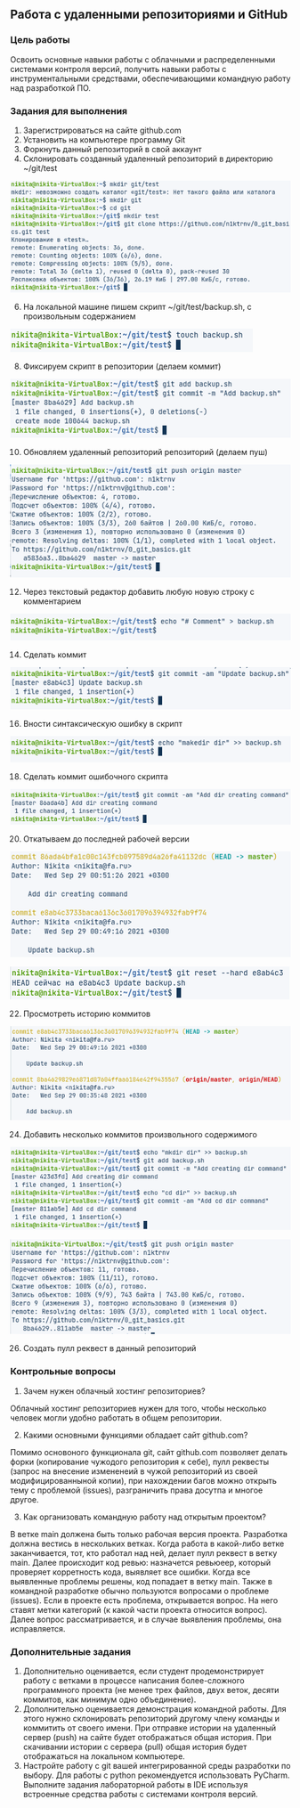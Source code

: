 ## Работа с удаленными репозиториями и GitHub


### Цель работы

Освоить основные навыки работы с облачными и распределенными системами контроля версий, получить навыки работы с инструментальными средствами, обеспечивающими командную работу над разработкой ПО.


### Задания для выполнения



1. Зарегистрироваться на сайте github.com
2. Установить на компьютере программу Git
3. Форкнуть данный репозиторий в свой аккаунт
4. Склонировать созданный удаленный репозиторий в директорию ~/git/test

![screenshot](images/1.png)

6. На локальной машине пишем скрипт ~/git/test/backup.sh, с произвольным содержанием

![screenshot](images/2.png)

8. Фиксируем скрипт в репозитории (делаем коммит)

![screenshot](images/3.png)

10. Обновляем удаленный репозиторий репозиторий (делаем пуш)

![screenshot](images/4.png)

12. Через текстовый редактор добавить любую новую строку с комментарием

![screenshot](images/5.png)

14. Сделать коммит

![screenshot](images/6.png)

16. Вности синтаксическую ошибку в скрипт

![screenshot](images/7.png)

18. Сделать коммит ошибочного скрипта

![screenshot](images/8.png)

20. Откатываем до последней рабочей версии

![screenshot](images/9.png)

![screenshot](images/10.png)

22. Просмотреть историю коммитов

![screenshot](images/11.png)

24. Добавить несколько коммитов произвольного содержимого

![screenshot](images/12.png)

![screenshot](images/13.png)

26. Создать пулл реквест в данный репозиторий


### Контрольные вопросы



1. Зачем нужен облачный хостинг репозиториев?

Облачный хостинг репозиториев нужен для того, чтобы несколько человек могли удобно работать в общем репозитории.

2. Какими основными функциями обладает сайт github.com?

Помимо основоного функционала git, сайт github.com позволяет делать форки (копирование чужодого репозитория к себе), пулл реквесты (запрос на внесение измененеий в чужой репозиторий из своей модифицированныной копии), при нахождении багов можно открыть тему с проблемой (issues), разграничить права досутпа и многое другое.

3. Как организовать командную работу над открытым проектом?

В ветке main должена быть только рабочая версия проекта. Разработка должна вестись в нескольких ветках. Когда работа в какой-либо ветке заканчивается, тот, кто работал над ней, делает пулл реквест в ветку main. Далее происходит код ревью: назначется ревьюеер, который проверяет корретность кода, выявляет все ошибки. Когда все выявленные проблемы решены, код попадает в ветку main. Также в командной разработке обычно пользуются вопросами о проблеме (issues). Если в проекте есть проблема, открывается вопрос. На него ставят метки категорий (к какой части проекта относится вопрос). Далее вопрос рассматривается, и в случае выявления проблемы, она исправляется.



### Дополнительные задания



1. Дополнительно оценивается, если студент продемонстрирует работу с ветками в процессе написания более-сложного программного проекта (не менее трех файлов, двух веток, десяти коммитов, как минимум одно объединение).
2. Дополнительно оценивается демонстрация командной работы. Для этого нужно склонировать репозиторий другому члену команды и коммитить от своего имени. При отправке истории на удаленный сервер (push) на сайте будет отображаться общая история. При скачивании истории с сервера (pull) общая история будет отображаться на локальном компьютере.
3. Настройте работу с git вашей интегрированной среды разработки по выбору. Для работы с python рекомендуется использовать PyCharm. Выполните задания лабораторной работы в IDE используя встроенные средства работы с системами контроля версий.
